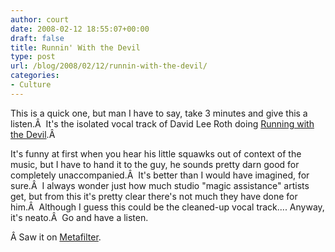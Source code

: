 ```yaml
---
author: court
date: 2008-02-12 18:55:07+00:00
draft: false
title: Runnin' With the Devil
type: post
url: /blog/2008/02/12/runnin-with-the-devil/
categories:
- Culture
---
```


This is a quick one, but man I have to say, take 3 minutes and give this a listen.Â  It's the isolated vocal track of David Lee Roth doing [Running with the Devil](http://blog.wfmu.org/freeform/2008/01/david-lee-roth.html).Â 

It's funny at first when you hear his little squawks out of context of the music, but I have to hand it to the guy, he sounds pretty darn good for completely unaccompanied.Â  It's better than I would have imagined, for sure.Â  I always wonder just how much studio "magic assistance" artists get, but from this it's pretty clear there's not much they have done for him.Â  Although I guess this could be the cleaned-up vocal track.... Anyway, it's neato.Â  Go and have a listen.

Â Saw it on [Metafilter](http://www.metafilter.com/68628/Didnt-Todd-Rundgren-try-this).
